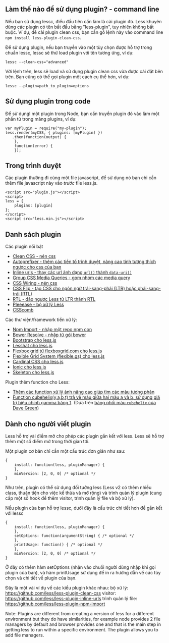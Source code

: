## Làm thế nào để sử dụng plugin? - command line

Nếu bạn sử dụng lessc, điều đầu tiên cần làm là cài plugin đó. Less khuyên dùng các plugin có tên bắt đầu bằng "less-plugin", tuy nhiên không bắt buộc. Ví dụ, để cài plugin clean css, bạn cần gõ lệnh này vào command line `npm install less-plugin-clean-css`.

Để sử dụng plugin, nếu bạn truyền vào một tùy chọn được hỗ trợ trong chuẩn lessc, lessc sẽ thử load plugin với tên tương ứng, ví dụ:
```
lessc --clean-css="advanced"
```

Với lệnh trên, less sẽ load và sử dụng plugin clean css vừa được cài đặt bên trên. Bạn cũng có thể gọi plugin một cách cụ thể hơn, ví dụ:

```
lessc --plugin=path_to_plugin=options
```

## Sử dụng plugin trong code

Để sử dụngl một plugin trong Node, bạn cần truyền plugin đó vào làm một phần tử trong mảng plugins, ví dụ:

```
var myPlugin = require("my-plugin");
less.render(myCSS, { plugins: [myPlugin] })
   .then(function(output) {
    },
    function(error) {
    });
```

## Trong trình duyệt

Các plugin thường đi cùng một file javascript, để sử dụng nó bạn chỉ cần thêm file javascript này vào *trước* file less.js.

```
<script src="plugin.js"></script>
<script>
less = { 
    plugins: [plugin]
};
</script>  
<script src="less.min.js"></script>
```

## Danh sách plugin

Các plugin nổi bật
 - [Clean CSS - nén css](https://github.com/less/less-plugin-clean-css)
 - [Autoprefixer - thêm các tiền tố trình duyệt, nâng cao tính tương thích ngược cho css của bạn](https://github.com/less/less-plugin-autoprefix)
 - [Inline urls - thay các url ảnh dạng `url()` thành `data-uri()`](https://github.com/less/less-plugin-inline-urls)
 - [Group CSS Media Queries - gom nhóm các media query](https://github.com/bassjobsen/less-plugin-group-css-media-queries)
 - [CSS Wiring - nén css](https://github.com/bassjobsen/less-plugin-csswring)
 - [CSS Flip - tạo CSS cho ngôn ngữ trái-sang-phải (LTR) hoặc phải-sang-trái (RTL)](https://github.com/bassjobsen/less-plugin-css-flip)
 - [RTL - đảo ngược Less từ LTR thành RTL](https://github.com/less/less-plugin-rtl)
 - [Pleeease - bộ xử lý Less](https://github.com/bassjobsen/less-plugin-pleeease)
 - [CSScomb](https://github.com/bassjobsen/less-plugin-csscomb/)
 
Các thư viện/framework tiền xử lý:
 - [Npm Import - nhập một repo npm con](https://github.com/less/less-plugin-npm-import)
 - [Bower Resolve - nhập từ gói bower](https://github.com/Mercateo/less-plugin-bower-resolve)
 - [Bootstrap cho less.js](https://github.com/bassjobsen/less-plugin-bootstrap/)
 - [Lesshat cho less.js](https://github.com/bassjobsen/less-plugin-lesshat/)
 - [Flexbox grid từ flexboxgrid.com cho less.js](https://github.com/bassjobsen/less-plugin-flexboxgrid) 
 - [Flexible Grid System (flexible.gs) cho less.js ](https://github.com/bassjobsen/less-plugin-flexiblegs)
 - [Cardinal CSS cho less.js](https://github.com/bassjobsen/less-plugin-cardinal)
 - [Ionic cho less.js](https://github.com/bassjobsen/less-plugin-ionic)
 - [Skeleton cho less.js](https://github.com/bassjobsen/less-plugin-skeleton)

Plugin thêm function cho Less:
 - [Thêm các function xử lý ảnh nâng cao giúp tìm các màu tương phản](https://github.com/less/less-plugin-advanced-color-functions/)
 - [Function cubehelix(y,a,b,t) trả về màu giữa hai màu a và b, sử dụng giá trị hiệu chỉnh gamma băng 1](https://github.com/bassjobsen/less-plugin-cubehelix). (Dựa trên [bảng phối màu `cubehelix` của Dave Green](https://www.mrao.cam.ac.uk/~dag/CUBEHELIX/))


## Dành cho người viết plugin

Less hỗ trợ vài điểm mở cho phép các plugin gắn kết với less. Less sẽ hỗ trợ thêm một số điểm mở trong thời gian tới.

Một plugin cơ bản chỉ cần một cấu trúc đơn giản như sau:
```
{
    install: function(less, pluginManager) {
    },
    minVersion: [2, 0, 0] /* optional */
}
```
Như trên, plugin có thể sử dụng đối tưởng less (Less v2 có thêm nhiều class, thuận tiện cho việc kế thừa và mở rộng) và trình quản lý plugin (cung cấp một số hook để thêm visitor, trình quản lý file và bộ xử lý).

Nếu plugin của bạn hỗ trợ lessc, dưới đây là cấu trúc chi tiết hơn để gắn kết với lessc

```
{
    install: function(less, pluginManager) { 
    },
    setOptions: function(argumentString) { /* optional */
    },
    printUsage: function() { /* optional */
    },
    minVersion: [2, 0, 0] /* optional */
}
```
Ở đây có thêm hàm setOptions (nhận vào chuỗi người dùng nhập khi gọi plugin của bạn), và hàm printUsage sử dụng để in ra hướng dẫn về các tùy chọn và chi tiết về plugin của bạn.

Đây là một vài ví dụ về các kiểu plugin khác nhau:
bộ xử lý: https://github.com/less/less-plugin-clean-css
visitor: https://github.com/less/less-plugin-inline-urls
trình quản lý file: https://github.com/less/less-plugin-npm-import

Note: Plugins are different from creating a version of less for a different environment but they do have similarities, for example node provides 2 file managers by default and browser provides one and that is the main step in getting less to run within a specific environment. The plugin allows you to add file managers.
